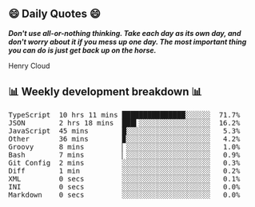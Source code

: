 ## 😄 Daily Quotes 😄

_**Don't use all-or-nothing thinking. Take each day as its own day, and don't worry about it if you mess up one day. The most important thing you can do is just get back up on the horse.**_

Henry Cloud



## 📊 Weekly development breakdown 📊

<pre>TypeScript  10 hrs 11 mins ███████████████░░░░░░  71.7%
JSON        2 hrs 18 mins  ███▍░░░░░░░░░░░░░░░░░  16.2%
JavaScript  45 mins        █░░░░░░░░░░░░░░░░░░░░   5.3%
Other       36 mins        ▉░░░░░░░░░░░░░░░░░░░░   4.2%
Groovy      8 mins         ▏░░░░░░░░░░░░░░░░░░░░   1.0%
Bash        7 mins         ▏░░░░░░░░░░░░░░░░░░░░   0.9%
Git Config  2 mins         ░░░░░░░░░░░░░░░░░░░░░   0.3%
Diff        1 min          ░░░░░░░░░░░░░░░░░░░░░   0.2%
XML         0 secs         ░░░░░░░░░░░░░░░░░░░░░   0.1%
INI         0 secs         ░░░░░░░░░░░░░░░░░░░░░   0.0%
Markdown    0 secs         ░░░░░░░░░░░░░░░░░░░░░   0.0%</pre>